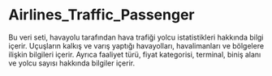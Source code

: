 # Airlines_Traffic_Passenger
Bu veri seti, havayolu tarafından hava trafiği yolcu istatistikleri hakkında bilgi içerir. Uçuşların kalkış ve varış yaptığı havayolları, havalimanları ve bölgelere ilişkin bilgileri içerir. Ayrıca faaliyet türü, fiyat kategorisi, terminal, biniş alanı ve yolcu sayısı hakkında bilgiler içerir.
